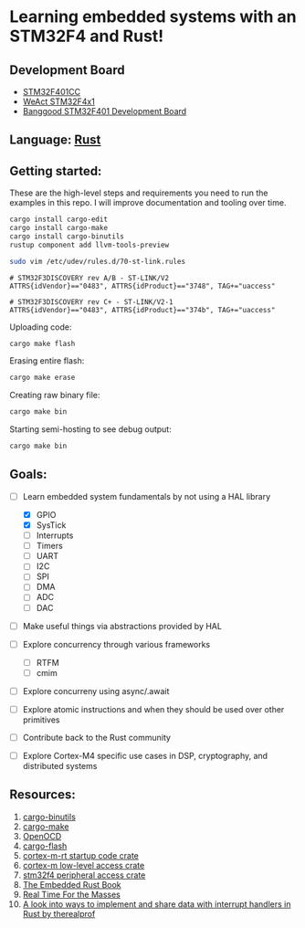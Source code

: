 # Learning embedded systems with an STM32F4 and Rust!

## Development Board
- [STM32F401CC](https://www.st.com/en/microcontrollers-microprocessors/stm32f401cc.html)
- [WeAct STM32F4x1](https://github.com/WeActTC/MiniF4-STM32F4x1)
- [Banggood STM32F401 Development Board](https://www.banggood.com/STM32F401-Development-Board-STM32F401CCU6-STM32F4-Learning-Board-p-1568897.html?rmmds=search&cur_warehouse=CN)

## Language: [Rust](https://www.rust-lang.org/)

## Getting started:
These are the high-level steps and requirements you need to run the examples in this repo. I will improve documentation and tooling over time.

```sh
cargo install cargo-edit
cargo install cargo-make
cargo install cargo-binutils
rustup component add llvm-tools-preview
```

```sh
sudo vim /etc/udev/rules.d/70-st-link.rules
```

```udev
# STM32F3DISCOVERY rev A/B - ST-LINK/V2
ATTRS{idVendor}=="0483", ATTRS{idProduct}=="3748", TAG+="uaccess"

# STM32F3DISCOVERY rev C+ - ST-LINK/V2-1
ATTRS{idVendor}=="0483", ATTRS{idProduct}=="374b", TAG+="uaccess"
```

Uploading code:
```sh
cargo make flash
```

Erasing entire flash: 
```sh
cargo make erase
```

Creating raw binary file:
```sh
cargo make bin
```

Starting semi-hosting to see debug output:
```sh
cargo make bin
```

## Goals:

* [ ] Learn embedded system fundamentals by not using a HAL library
    - [x] GPIO
    - [x] SysTick
    - [ ] Interrupts
    - [ ] Timers
    - [ ] UART
    - [ ] I2C
    - [ ] SPI
    - [ ] DMA
    - [ ] ADC
    - [ ] DAC

* [ ] Make useful things via abstractions provided by HAL

* [ ] Explore concurrency through various frameworks
    - [ ] RTFM
    - [ ] cmim

* [ ] Explore concurreny using async/.await

* [ ] Explore atomic instructions and when they should be used over other primitives

* [ ] Contribute back to the Rust community

* [ ] Explore Cortex-M4 specific use cases in DSP, cryptography, and distributed systems

## Resources:

1. [cargo-binutils](https://github.com/rust-embedded/cargo-binutils)
2. [cargo-make](https://github.com/sagiegurari/cargo-make)
3. [OpenOCD](http://openocd.org/)
4. [cargo-flash](https://github.com/probe-rs/cargo-flash)
5. [cortex-m-rt startup code crate](https://docs.rs/cortex-m-rt/0.6.12/cortex_m_rt/)
6. [cortex-m low-level access crate](https://docs.rs/cortex-m/0.6.2/cortex_m/)
7. [stm32f4 peripheral access crate](https://docs.rs/crate/stm32f4/0.10.0)
8. [The Embedded Rust Book](https://rust-embedded.github.io/book/)
9. [Real Time For the Masses](https://github.com/rtfm-rs/cortex-m-rtfm)
10. [A look into ways to implement and share data with interrupt handlers in Rust by therealprof](https://therealprof.github.io/blog/interrupt-comparison/)
